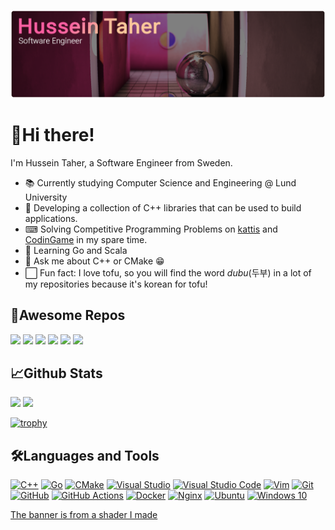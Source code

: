 [![Hussein Taher | Software Engineer](assets/banner.png "Hussein Taher | Software Engineer")][home]

# 👋Hi there!

I'm Hussein Taher, a Software Engineer from Sweden.
- 📚 Currently studying Computer Science and Engineering @ Lund University
- 🔭 Developing a collection of C++ libraries that can be used to build applications.
- ⌨ Solving Competitive Programming Problems on [kattis](https://open.kattis.com/users/dubulicious) and [CodinGame](https://www.codingame.com/profile/0e1c279e8dd942c30a8bfc4db6814ae74978921) in my spare time.
- 🌱 Learning Go and Scala
- 💬 Ask me about C++ or CMake 😁
- ⬜ Fun fact: I love tofu, so you will find the word _dubu_(두부) in a lot of my repositories because it's korean for tofu!

## 🌟Awesome Repos

[![][dubu-pack-card]][dubu-pack-link]
[![][dubu-serialize-card]][dubu-serialize-link]
[![][cmake-project-template-card]][cmake-project-template-link]
[![][hustle-card]][hustle-link]
[![][dubu-opengl-app-card]][dubu-opengl-app-link]
[![][dubu-rect-pack-card]][dubu-rect-pack-link]

## 📈Github Stats
[![][github-stats]][home]
[![][top-langs]][home]

[![trophy](https://github-profile-trophy.vercel.app/?username=husenap&theme=radical&no-frame=true&margin-w=5&margin-h=5&column=4)][home]

## 🛠Languages and Tools
[![C++](https://img.shields.io/badge/c++-%2300599C.svg?style=for-the-badge&logo=c%2B%2B&logoColor=white)][home]
[![Go](https://img.shields.io/badge/go-%2300ADD8.svg?style=for-the-badge&logo=go&logoColor=white)][home]
[![CMake](https://img.shields.io/badge/CMake-%23008FBA.svg?style=for-the-badge&logo=cmake&logoColor=white)][home]
[![Visual Studio](https://img.shields.io/badge/VisualStudio-5C2D91.svg?style=for-the-badge&logo=visual-studio&logoColor=white)][home]
[![Visual Studio Code](https://img.shields.io/badge/VisualStudioCode-0078d7.svg?style=for-the-badge&logo=visual-studio-code&logoColor=white)][home]
[![Vim](https://img.shields.io/badge/VIM-%2311ABFF.svg?style=for-the-badge&logo=vim&logoColor=white)][home]
[![Git](https://img.shields.io/badge/git-%23F05033.svg?style=for-the-badge&logo=git&logoColor=white)][home]
[![GitHub](https://img.shields.io/badge/github-%23121011.svg?style=for-the-badge&logo=github&logoColor=white)][home]
[![GitHub Actions](https://img.shields.io/badge/githubactions-%232671E5.svg?style=for-the-badge&logo=githubactions&logoColor=white)][home]
[![Docker](https://img.shields.io/badge/docker-%230db7ed.svg?style=for-the-badge&logo=docker&logoColor=white)][home]
[![Nginx](https://img.shields.io/badge/nginx-%23009639.svg?style=for-the-badge&logo=nginx&logoColor=white)][home]
[![Ubuntu](https://img.shields.io/badge/Ubuntu-E95420?style=for-the-badge&logo=ubuntu&logoColor=white)][home]
[![Windows 10](https://img.shields.io/badge/Windows-0078D6?style=for-the-badge&logo=windows&logoColor=white)][home]

[The banner is from a shader I made](https://www.shadertoy.com/view/wt23R3)


[dubu-pack-card]: https://github-readme-stats.vercel.app/api/pin/?username=husenap&repo=dubu-pack&hide_border=true&border_radius=5&bg_color=20,993961,97785d&title_color=ff9cc5&text_color=ffdfc4&icon_color=E6E6E6
[dubu-pack-link]: https://github.com/Husenap/dubu-pack
[dubu-serialize-card]: https://github-readme-stats.vercel.app/api/pin/?username=husenap&repo=dubu-serialize&hide_border=true&border_radius=5&bg_color=20,993961,97785d&title_color=ff9cc5&text_color=ffdfc4&icon_color=E6E6E6
[dubu-serialize-link]: https://github.com/Husenap/dubu-serialize
[cmake-project-template-card]: https://github-readme-stats.vercel.app/api/pin/?username=husenap&repo=cmake-project-template&hide_border=true&border_radius=5&bg_color=20,993961,97785d&title_color=ff9cc5&text_color=ffdfc4&icon_color=E6E6E6
[cmake-project-template-link]: https://github.com/Husenap/cmake-project-template
[hustle-card]: https://github-readme-stats.vercel.app/api/pin/?username=husenap&repo=hustle&hide_border=true&border_radius=5&bg_color=20,993961,97785d&title_color=ff9cc5&text_color=ffdfc4&icon_color=E6E6E6
[hustle-link]: https://github.com/Husenap/hustle
[dubu-opengl-app-card]: https://github-readme-stats.vercel.app/api/pin/?username=husenap&repo=dubu-opengl-app&hide_border=true&border_radius=5&bg_color=20,993961,97785d&title_color=ff9cc5&text_color=ffdfc4&icon_color=E6E6E6
[dubu-opengl-app-link]: https://github.com/Husenap/dubu-opengl-app
[dubu-rect-pack-card]: https://github-readme-stats.vercel.app/api/pin/?username=husenap&repo=dubu-rect-pack&hide_border=true&border_radius=5&bg_color=20,993961,97785d&title_color=ff9cc5&text_color=ffdfc4&icon_color=E6E6E6
[dubu-rect-pack-link]: https://github.com/Husenap/dubu-rect-pack

[github-stats]: https://github-readme-stats.vercel.app/api?username=husenap&show_icons=true&line_height=27&count_private=true&include_all_commits=true&hide_border=true&border_radius=5&bg_color=20,993961,97785d&title_color=ff9cc5&text_color=ffdfc4&icon_color=E6E6E6
[top-langs]: https://github-readme-stats.vercel.app/api/top-langs/?username=husenap&langs_count=3&hide=html,glsl,cmake,c&hide_border=true&border_radius=5&bg_color=20,993961,97785d&title_color=ff9cc5&text_color=ffdfc4&icon_color=E6E6E6

[home]: #
